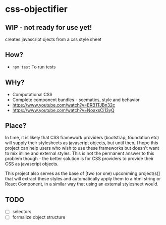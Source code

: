 # css-objectifier

## WIP - not ready for use yet!
creates javascript ojects from a css style sheet

## How?
- `npm test` To run tests

## WHy?
- Computational CSS
- Complete component bundles - scematics, style and behavior
- https://www.youtube.com/watch?v=ERB1TJBn32c
- https://www.youtube.com/watch?v=NoaxsCi13yQ

## Place?
In time, it is likely that CSS framework providers (bootstrap, foundation etc) will supply their stylesheets as javascript objects, but until then, I hope this project can help users who wish to use these frameworks but doesn't want to mix inline and external styles.
This is not the permanent answer to this problem though - the better solution is for CSS providers to provide their CSS as javascript objects.

This project also serves as the base of [two (or one) upcomming project(s)] that will extract these styles and automatically apply them to a html string or React Component, in a similar way that using an external stylesheet would.

## TODO
- [ ] selectors
- [ ] formalize object structure